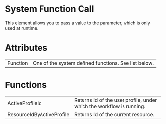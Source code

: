 # System Function Call

This element allows you to pass a value to the parameter, which is only used at runtime.

# Attributes

|          |                                                      |
|----------|------------------------------------------------------|
| Function | One of the system defined functions. See list below. |

# Functions

|                           |                                                                      |
|---------------------------|----------------------------------------------------------------------|
| ActiveProfileId           | Returns Id of the user profile, under which the workflow is running. |
| ResourceIdByActiveProfile | Returns Id of the current resource.                                  |
